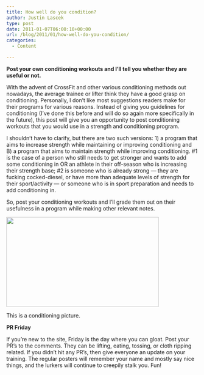 ```yaml
---
title: How well do you condition?
author: Justin Lascek
type: post
date: 2011-01-07T06:00:10+00:00
url: /blog/2011/01/how-well-do-you-condition/
categories:
  - Content

---
```

**Post your own conditioning workouts and I&#8217;ll tell you whether they are useful or not.**
  
With the advent of CrossFit and other various conditioning methods out nowadays, the average trainee or lifter think they have a good grasp on conditioning. Personally, I don&#8217;t like most suggestions readers make for their programs for various reasons. Instead of giving you guidelines for conditioning (I&#8217;ve done this before and will do so again more specifically in the future), this post will give you an opportunity to post conditioning workouts that you would use in a strength and conditioning program.
  

  
I shouldn&#8217;t have to clarify, but there are two such versions: 1) a program that aims to increase strength while maintaining or improving conditioning and B) a program that aims to maintain strength while improving conditioning. #1 is the case of a person who still needs to get stronger and wants to add some conditioning in OR an athlete in their off-season who is increasing their strength base; #2 is someone who is already strong &#8212; they are fucking cocked-diesel, or have more than adequate levels of strength for their sport/activity &#8212; or someone who is in sport preparation and needs to add conditioning in.
  

  
So, post your conditioning workouts and I&#8217;ll grade them out on their usefulness in a program while making other relevant notes.
  

  


<div id="attachment_3446" style="width: 410px" class="wp-caption aligncenter">
  <a href="/2011/01/pavlovdog.jpg"><img aria-describedby="caption-attachment-3446" data-attachment-id="3446" data-permalink="/blog/2011/01/how-well-do-you-condition/pavlovdog/" data-orig-file="/2011/01/pavlovdog.jpg" data-orig-size="556,328" data-comments-opened="1" data-image-meta="{&quot;aperture&quot;:&quot;0&quot;,&quot;credit&quot;:&quot;&quot;,&quot;camera&quot;:&quot;&quot;,&quot;caption&quot;:&quot;&quot;,&quot;created_timestamp&quot;:&quot;0&quot;,&quot;copyright&quot;:&quot;&quot;,&quot;focal_length&quot;:&quot;0&quot;,&quot;iso&quot;:&quot;0&quot;,&quot;shutter_speed&quot;:&quot;0&quot;,&quot;title&quot;:&quot;&quot;}" data-image-title="pavlovdog" data-image-description="" data-medium-file="/2011/01/pavlovdog-400x235.jpg" data-large-file="/2011/01/pavlovdog.jpg" src="/2011/01/pavlovdog-400x235.jpg" alt="" title="pavlovdog" width="400" height="235" class="size-medium wp-image-3446" srcset="/2011/01/pavlovdog-400x235.jpg 400w, /2011/01/pavlovdog.jpg 556w" sizes="(max-width: 400px) 100vw, 400px" /></a>
  
  <p id="caption-attachment-3446" class="wp-caption-text">
    This is a conditioning picture.
  </p>
</div>


  

  
**PR Friday**
  
If you&#8217;re new to the site, Friday is the day where you can gloat. Post your PR&#8217;s to the comments. They can be lifting, eating, tossing, or cloth ripping related. If you didn&#8217;t hit any PR&#8217;s, then give everyone an update on your training. The regular posters will remember your name and mostly say nice things, and the lurkers will continue to creepily stalk you. Fun!
